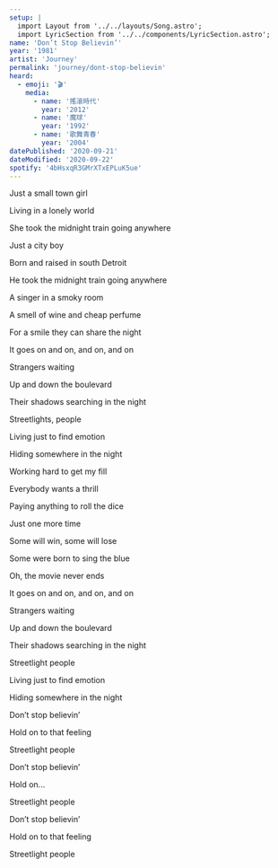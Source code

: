 ```yaml
---
setup: |
  import Layout from '../../layouts/Song.astro';
  import LyricSection from '../../components/LyricSection.astro';
name: 'Don’t Stop Believin’'
year: '1981'
artist: 'Journey'
permalink: 'journey/dont-stop-believin'
heard:
  - emoji: '🎬'
    media:
      - name: '搖滾時代'
        year: '2012'
      - name: '魔球'
        year: '1992'
      - name: '歌舞青春'
        year: '2004'
datePublished: '2020-09-21'
dateModified: '2020-09-22'
spotify: '4bHsxqR3GMrXTxEPLuK5ue'
---
```


<LyricSection>

Just a small town girl

Living in a lonely world

She took the midnight train going anywhere

</LyricSection>

<LyricSection>

Just a city boy

Born and raised in south Detroit

He took the midnight train going anywhere

</LyricSection>

<LyricSection>

A singer in a smoky room

A smell of wine and cheap perfume

For a smile they can share the night

It goes on and on, and on, and on

</LyricSection>

<LyricSection>

Strangers waiting

Up and down the boulevard

Their shadows searching in the night

</LyricSection>

<LyricSection>

Streetlights, people

Living just to find emotion

Hiding somewhere in the night

</LyricSection>

<LyricSection>

Working hard to get my fill

Everybody wants a thrill

Paying anything to roll the dice

Just one more time

</LyricSection>

<LyricSection>

Some will win, some will lose

Some were born to sing the blue

Oh, the movie never ends

It goes on and on, and on, and on

</LyricSection>

<LyricSection>

Strangers waiting

Up and down the boulevard

Their shadows searching in the night

Streetlight people

Living just to find emotion

Hiding somewhere in the night

</LyricSection>

<LyricSection>

Don&rsquo;t stop believin&rsquo;

Hold on to that feeling

Streetlight people

Don&rsquo;t stop believin&rsquo;

Hold on...

Streetlight people

Don&rsquo;t stop believin&rsquo;

Hold on to that feeling

Streetlight people

</LyricSection>
